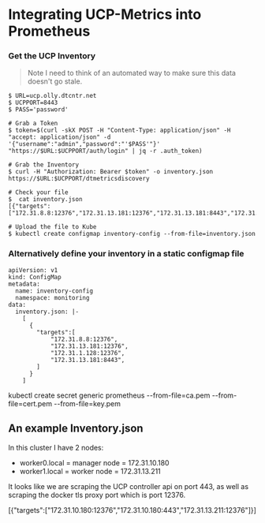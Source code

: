 # Integrating UCP-Metrics into Prometheus

### Get the UCP Inventory

> Note I need to think of an automated way to make sure this data doesn't go 
> stale. 

```
$ URL=ucp.olly.dtcntr.net
$ UCPPORT=8443
$ PASS='password'

# Grab a Token
$ token=$(curl -skX POST -H "Content-Type: application/json" -H  "accept: application/json" -d '{"username":"admin","password":"'$PASS'"}' "https://$URL:$UCPPORT/auth/login" | jq -r .auth_token)

# Grab the Inventory
$ curl -H "Authorization: Bearer $token" -o inventory.json https://$URL:$UCPPORT/dtmetricsdiscovery

# Check your file
$  cat inventory.json
[{"targets":["172.31.8.8:12376","172.31.13.181:12376","172.31.13.181:8443","172.31.1.128:12376"]}]

# Upload the file to Kube
$ kubectl create configmap inventory-config --from-file=inventory.json
```

### Alternatively define your inventory in a static configmap file

```
apiVersion: v1
kind: ConfigMap
metadata:
  name: inventory-config
  namespace: monitoring
data:
  inventory.json: |-
    [
      {
        "targets":[
            "172.31.8.8:12376",
            "172.31.13.181:12376",
            "172.31.1.128:12376",
            "172.31.13.181:8443",
        ]
      }
    ]
```


kubectl create secret generic prometheus --from-file=ca.pem --from-file=cert.pem --from-file=key.pem

## An example Inventory.json

In this cluster I have 2 nodes: 

  - worker0.local = manager node  = 172.31.10.180
  - worker1.local = worker node   = 172.31.13.211

It looks like we are scraping the UCP controller api on port 443, as well as
scraping the docker tls proxy port which is port 12376.

[{"targets":["172.31.10.180:12376","172.31.10.180:443","172.31.13.211:12376"]}]

